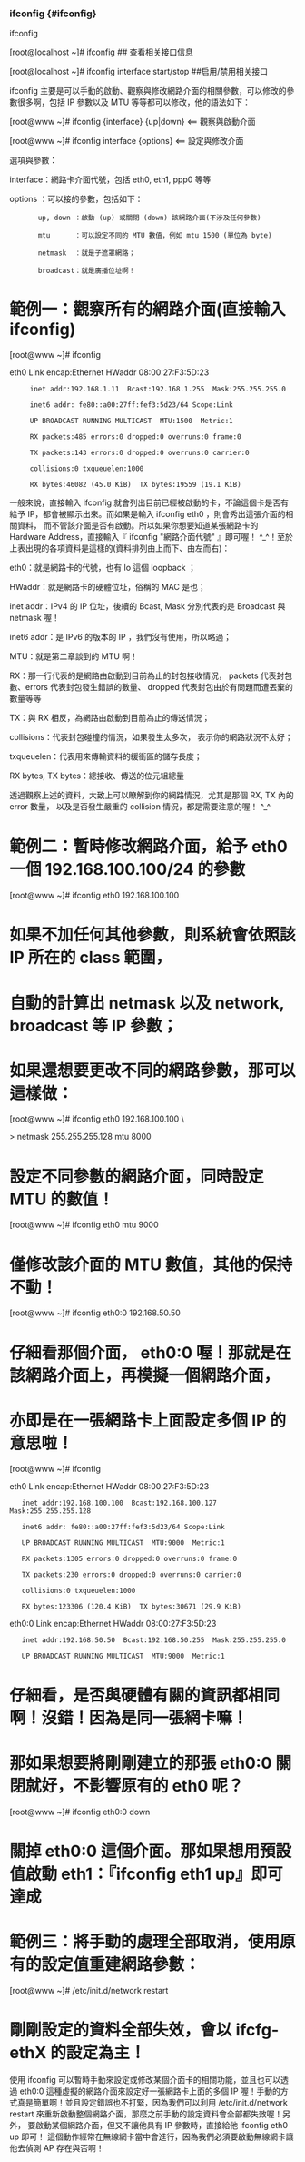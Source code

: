 ### ifconfig {#ifconfig}

ifconfig

[root@localhost ~]# ifconfig                                           ## 查看相关接口信息

[root@localhost ~]# ifconfig interface   start/stop       ##启用/禁用相关接口

ifconfig 主要是可以手動的啟動、觀察與修改網路介面的相關參數，可以修改的參數很多啊，包括 IP 參數以及 MTU 等等都可以修改，他的語法如下：

[root@www ~]# ifconfig {interface} {up|down}  &lt;== 觀察與啟動介面

[root@www ~]# ifconfig interface {options}    &lt;== 設定與修改介面

選項與參數：

interface：網路卡介面代號，包括 eth0, eth1, ppp0 等等

options  ：可以接的參數，包括如下：

           up, down ：啟動 (up) 或關閉 (down) 該網路介面(不涉及任何參數)

           mtu      ：可以設定不同的 MTU 數值，例如 mtu 1500 (單位為 byte)

           netmask  ：就是子遮罩網路；

           broadcast：就是廣播位址啊！

# 範例一：觀察所有的網路介面(直接輸入 ifconfig)

[root@www ~]# ifconfig

eth0      Link encap:Ethernet  HWaddr 08:00:27:F3:5D:23

         inet addr:192.168.1.11  Bcast:192.168.1.255  Mask:255.255.255.0

         inet6 addr: fe80::a00:27ff:fef3:5d23/64 Scope:Link

         UP BROADCAST RUNNING MULTICAST  MTU:1500  Metric:1

         RX packets:485 errors:0 dropped:0 overruns:0 frame:0

         TX packets:143 errors:0 dropped:0 overruns:0 carrier:0

         collisions:0 txqueuelen:1000

         RX bytes:46082 (45.0 KiB)  TX bytes:19559 (19.1 KiB)

一般來說，直接輸入 ifconfig 就會列出目前已經被啟動的卡，不論這個卡是否有給予 IP，都會被顯示出來。而如果是輸入 ifconfig eth0 ，則會秀出這張介面的相關資料， 而不管該介面是否有啟動。所以如果你想要知道某張網路卡的 Hardware Address，直接輸入『 ifconfig &quot;網路介面代號&quot; 』即可喔！ ^_^！至於上表出現的各項資料是這樣的(資料排列由上而下、由左而右)：

eth0：就是網路卡的代號，也有 lo 這個 loopback ；

HWaddr：就是網路卡的硬體位址，俗稱的 MAC 是也；

inet addr：IPv4 的 IP 位址，後續的 Bcast, Mask 分別代表的是 Broadcast 與 netmask 喔！

inet6 addr：是 IPv6 的版本的 IP ，我們沒有使用，所以略過；

MTU：就是第二章談到的 MTU 啊！

RX：那一行代表的是網路由啟動到目前為止的封包接收情況， packets 代表封包數、errors 代表封包發生錯誤的數量、 dropped 代表封包由於有問題而遭丟棄的數量等等

TX：與 RX 相反，為網路由啟動到目前為止的傳送情況；

collisions：代表封包碰撞的情況，如果發生太多次， 表示你的網路狀況不太好；

txqueuelen：代表用來傳輸資料的緩衝區的儲存長度；

RX bytes, TX bytes：總接收、傳送的位元組總量

透過觀察上述的資料，大致上可以瞭解到你的網路情況，尤其是那個 RX, TX 內的 error 數量， 以及是否發生嚴重的 collision 情況，都是需要注意的喔！ ^_^

# 範例二：暫時修改網路介面，給予 eth0 一個 192.168.100.100/24 的參數

[root@www ~]# ifconfig eth0 192.168.100.100

# 如果不加任何其他參數，則系統會依照該 IP 所在的 class 範圍，

# 自動的計算出 netmask 以及 network, broadcast 等 IP 參數；

# 如果還想要更改不同的網路參數，那可以這樣做：

[root@www ~]# ifconfig eth0 192.168.100.100 \

&gt; netmask 255.255.255.128 mtu 8000

# 設定不同參數的網路介面，同時設定 MTU 的數值！

[root@www ~]# ifconfig eth0 mtu 9000

# 僅修改該介面的 MTU 數值，其他的保持不動！

[root@www ~]# ifconfig eth0:0 192.168.50.50

# 仔細看那個介面， eth0:0 喔！那就是在該網路介面上，再模擬一個網路介面，

# 亦即是在一張網路卡上面設定多個 IP 的意思啦！

[root@www ~]# ifconfig

eth0    Link encap:Ethernet  HWaddr 08:00:27:F3:5D:23

       inet addr:192.168.100.100  Bcast:192.168.100.127  Mask:255.255.255.128

       inet6 addr: fe80::a00:27ff:fef3:5d23/64 Scope:Link

       UP BROADCAST RUNNING MULTICAST  MTU:9000  Metric:1

       RX packets:1305 errors:0 dropped:0 overruns:0 frame:0

       TX packets:230 errors:0 dropped:0 overruns:0 carrier:0

       collisions:0 txqueuelen:1000

       RX bytes:123306 (120.4 KiB)  TX bytes:30671 (29.9 KiB)

eth0:0  Link encap:Ethernet  HWaddr 08:00:27:F3:5D:23

       inet addr:192.168.50.50  Bcast:192.168.50.255  Mask:255.255.255.0

       UP BROADCAST RUNNING MULTICAST  MTU:9000  Metric:1

# 仔細看，是否與硬體有關的資訊都相同啊！沒錯！因為是同一張網卡嘛！

# 那如果想要將剛剛建立的那張 eth0:0 關閉就好，不影響原有的 eth0 呢？

[root@www ~]# ifconfig eth0:0 down

# 關掉 eth0:0 這個介面。那如果想用預設值啟動 eth1：『ifconfig eth1 up』即可達成

# 範例三：將手動的處理全部取消，使用原有的設定值重建網路參數：

[root@www ~]# /etc/init.d/network restart

# 剛剛設定的資料全部失效，會以 ifcfg-ethX 的設定為主！

使用 ifconfig 可以暫時手動來設定或修改某個介面卡的相關功能，並且也可以透過 eth0:0 這種虛擬的網路介面來設定好一張網路卡上面的多個 IP 喔！手動的方式真是簡單啊！並且設定錯誤也不打緊，因為我們可以利用 /etc/init.d/network restart 來重新啟動整個網路介面，那麼之前手動的設定資料會全部都失效喔！另外， 要啟動某個網路介面，但又不讓他具有 IP 參數時，直接給他 ifconfig eth0 up 即可！ 這個動作經常在無線網卡當中會進行，因為我們必須要啟動無線網卡讓他去偵測 AP 存在與否啊！